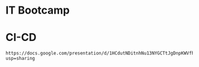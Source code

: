 # IT Bootcamp

# CI-CD 
```
https://docs.google.com/presentation/d/1HCdutNDitnhNu13NYGCTtJgDnpKWVfhncmDWfJ1xZos/edit?usp=sharing
```